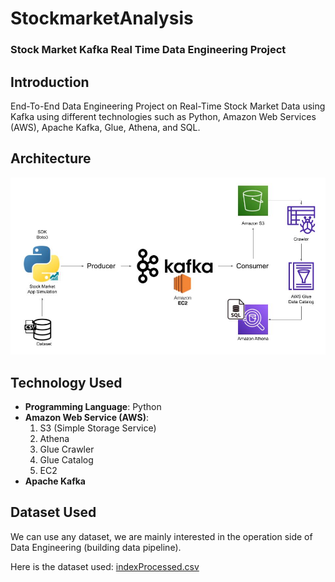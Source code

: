 # StockmarketAnalysis
### Stock Market Kafka Real Time Data Engineering Project

## Introduction
End-To-End Data Engineering Project on Real-Time Stock Market Data using Kafka using different technologies such as Python, Amazon Web Services (AWS), Apache Kafka, Glue, Athena, and SQL.

## Architecture
![Architecture](Architecture.jpg)

## Technology Used
- **Programming Language**: Python
- **Amazon Web Service (AWS)**:
  1. S3 (Simple Storage Service)
  2. Athena
  3. Glue Crawler
  4. Glue Catalog
  5. EC2
- **Apache Kafka**

## Dataset Used
We can use any dataset, we are mainly interested in the operation side of Data Engineering (building data pipeline).

Here is the dataset used: [indexProcessed.csv](https://raw.githubusercontent.com/Kush-Bhatt-30/StockmarketAnalysis/refs/heads/main/indexProcessed.csv)
